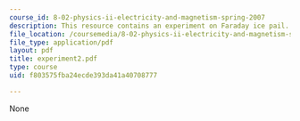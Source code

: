 ```yaml
---
course_id: 8-02-physics-ii-electricity-and-magnetism-spring-2007
description: This resource contains an experiment on Faraday ice pail.
file_location: /coursemedia/8-02-physics-ii-electricity-and-magnetism-spring-2007/f803575fba24ecde393da41a40708777_experiment2.pdf
file_type: application/pdf
layout: pdf
title: experiment2.pdf
type: course
uid: f803575fba24ecde393da41a40708777

---
```

None
